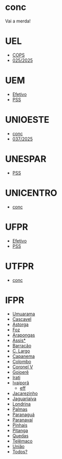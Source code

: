 # conc
Vai a merda!


# UEL
- [COPS](https://www.cops.uel.br/)
- [025/2025](https://www.cops.uel.br/v2/Selecao/DetalharSelecao/Selecao/367) 

# UEM
- [Efetivo](https://prh.uem.br/res/concurso-publico-docente-novo)
- [PSS](https://prh.uem.br/res/em-andamento-docentes)

# UNIOESTE
- [conc](https://concursos.unioeste.br/)
- [037/2025](https://concursos.unioeste.br/concursos/publicacoes/UNIVERSIDADE+ESTADUAL+DO+OESTE+DO+PARAN%C3%81+-++UNIOESTE/108)

# UNESPAR
- [PSS](https://progesp.unespar.edu.br/menu-principal/concursos-publicos)

# UNICENTRO
- [conc](https://www2.unicentro.br/concursos/)

# UFPR
- [Efetivo](https://progepe.ufpr.br/a/concursos/docente/concursos_publicos/concursos.html)
- [PSS](https://progepe.ufpr.br/a/concursos/docente/concursos_publicos/testes_seletivos.html)

# UTFPR
- [conc](https://www.utfpr.edu.br/editais/concursos)

# IFPR
- [Umuarama](https://ifpr.edu.br/umuarama/concursos/professor-substituto/)
- [Cascavel](https://ifpr.edu.br/cascavel/pss-4/)
- [Astorga](https://ifpr.edu.br/astorga/menu-principal/concursos-e-processos-seletivos/)
- [Foz](https://ifpr.edu.br/foz-do-iguacu/pss-professor-substituto/)
- [Arapongas](https://ifpr.edu.br/arapongas/institucional/processos-seletivos/)
- [Assis*](https://ifpr.edu.br/assis-chateaubriand/menu-institucional/gt-pessoas/editais/concursos/)
- [Barracão](https://ifpr.edu.br/barracao/institucional/docinstitucional/concursos-e-processos-seletivos/)
- [C. Largo](https://ifpr.edu.br/campo-largo/concursos-processos-seletivos/pss-professor-substituto/)
- [Capanema](https://ifpr.edu.br/capanema/docinstitucional/editais/)
- [Colombo](https://ifpr.edu.br/colombo/editais-e-portarias/)
- [Coronel V](https://ifpr.edu.br/coronel-vivida/documentos-institucionais/editais/)
- [Goioerê](https://ifpr.edu.br/goioere/docinstitucional/processo-seletivo-pss-professor-substituto/)
- [Irati](https://ifpr.edu.br/irati/documentos-institucionais/editais/)
- [Ivaiporã](https://ifpr.edu.br/trabalhe-no-ifpr/processo-seletivo-simplificado/professor-substituto/)
    - [eff](https://ifpr.edu.br/trabalhe-no-ifpr/concursos-publicos/concursos-publicos-docentes/)
- [Jacarezinho]()
- [Jaguariaíva]()
- [Londrina]()
- [Palmas]()
- [Paranaguá]()
- [Paranavaí]()
- [Pinhais]()
- [Pitanga]()
- [Quedas]()
- [Telêmaco]()
- [União]()
- [Todos?](https://ifpr.edu.br/trabalhe-no-ifpr/processo-seletivo-simplificado/professor-substituto/professor-substituto-2025/)

